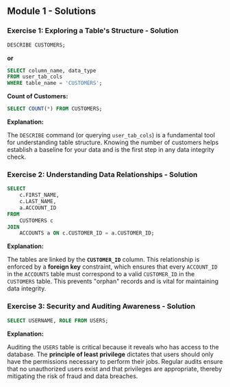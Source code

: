 ## Module 1 - Solutions

### Exercise 1: Exploring a Table's Structure - Solution

```sql
DESCRIBE CUSTOMERS;
```

**or**

```sql
SELECT column_name, data_type
FROM user_tab_cols
WHERE table_name = 'CUSTOMERS';
```

**Count of Customers:**

```sql
SELECT COUNT(*) FROM CUSTOMERS;
```

**Explanation:** 

The `DESCRIBE` command (or querying `user_tab_cols`) is a fundamental tool for understanding table structure. Knowing the number of customers helps establish a baseline for your data and is the first step in any data integrity check.

### Exercise 2: Understanding Data Relationships - Solution

```sql
SELECT
    c.FIRST_NAME,
    c.LAST_NAME,
    a.ACCOUNT_ID
FROM
    CUSTOMERS c
JOIN
    ACCOUNTS a ON c.CUSTOMER_ID = a.CUSTOMER_ID;
```

**Explanation:** 

The tables are linked by the **`CUSTOMER_ID`** column. This relationship is enforced by a **foreign key** constraint, which ensures that every `ACCOUNT_ID` in the `ACCOUNTS` table must correspond to a valid `CUSTOMER_ID` in the `CUSTOMERS` table. This prevents "orphan" records and is vital for maintaining data integrity.

### Exercise 3: Security and Auditing Awareness - Solution

```sql
SELECT USERNAME, ROLE FROM USERS;
```

**Explanation:** 

Auditing the `USERS` table is critical because it reveals who has access to the database. The **principle of least privilege** dictates that users should only have the permissions necessary to perform their jobs. Regular audits ensure that no unauthorized users exist and that privileges are appropriate, thereby mitigating the risk of fraud and data breaches.

